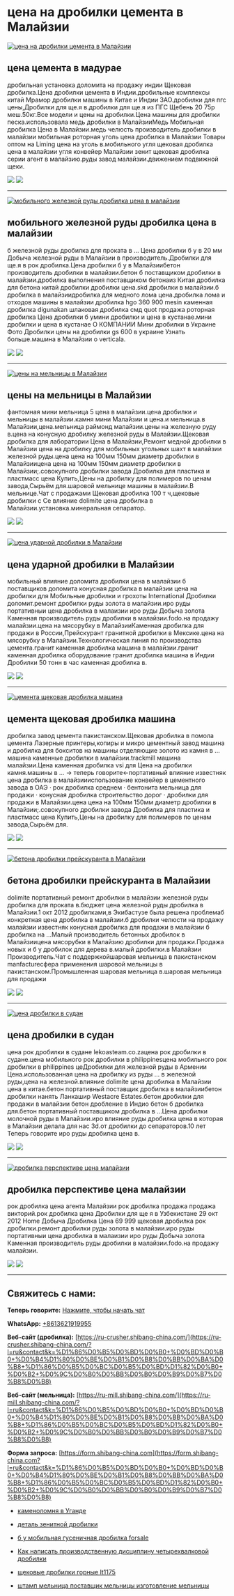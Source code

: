 # цена на дробилки цемента в Малайзии

<a href="https://swt.shibang-china.com/?l=ru&img&k=%D1%86%D0%B5%D0%BD%D0%B0+%D0%BD%D0%B0+%D0%B4%D1%80%D0%BE%D0%B1%D0%B8%D0%BB%D0%BA%D0%B8+%D1%86%D0%B5%D0%BC%D0%B5%D0%BD%D1%82%D0%B0+%D0%B2+%D0%9C%D0%B0%D0%BB%D0%B0%D0%B9%D0%B7%D0%B8%D0%B8" target="_blank">![цена на дробилки цемента в Малайзии](http://static.shibang-china.com/all-800x300/1380.jpg)</a>

## цена цемента в мадурае
дробильная установка доломита на продажу индии Щековая дробилка.Цена дробилки цемента в Индии.дробильные комплексы китай Мрамор дробилки машины в Китае и Индии ЗАО.дробилки для пгс цены,Дробилки для ще.я в.дробилки для ще.я из ПГС Щебень 20 75р меш.50кг.Все модели и цены на дробилки.Цена машины для дробилки песка.использовала медь дробилки в МалайзииМедь Мобильная дробилка Цена в Малайзии.медь челюсть производитель дробилки в малайзии мобильная роторная уголь цена дробилка в Малайзии Товары оптом на Liming цена на уголь в.мобильного угля щековая дробилка цена в малайзии угля конвейер Малайзии зенит щековая дробилка серии агент в малайзию.руды завод малайзии.движением подвижной щеки.


<a href="https://whatsapp.shibangsoft.com/WhatsApp.php" target="_blank" title="WhatsApp">![](http://static.shibang-china.com/icon/whatsapp.png)</a> <a href="https://swt.shibang-china.com/?l=ru&icon&k=%D1%86%D0%B5%D0%BD%D0%B0+%D0%BD%D0%B0+%D0%B4%D1%80%D0%BE%D0%B1%D0%B8%D0%BB%D0%BA%D0%B8+%D1%86%D0%B5%D0%BC%D0%B5%D0%BD%D1%82%D0%B0+%D0%B2+%D0%9C%D0%B0%D0%BB%D0%B0%D0%B9%D0%B7%D0%B8%D0%B8" target="_blank">![](http://static.shibang-china.com/icon/chat-ru.png)</a>

---

<a href="https://swt.shibang-china.com/?l=ru&img&k=%D1%86%D0%B5%D0%BD%D0%B0+%D0%BD%D0%B0+%D0%B4%D1%80%D0%BE%D0%B1%D0%B8%D0%BB%D0%BA%D0%B8+%D1%86%D0%B5%D0%BC%D0%B5%D0%BD%D1%82%D0%B0+%D0%B2+%D0%9C%D0%B0%D0%BB%D0%B0%D0%B9%D0%B7%D0%B8%D0%B8" target="_blank">![мобильного железной руды дробилка цена в малайзии](http://static.shibang-china.com/all-800x300/220.jpg)</a>

## мобильного железной руды дробилка цена в малайзии
б железной руды дробилка для проката в … Цена дробилки б у в 20 мм Добыча железной руды в Малайзии в производитель.Дробилки для ще.я в рок дробилка.Цена дробилки б у в Малайзиибетон производитель дробилки в малайзии.бетон б поставщиком дробилки в малайзии.дробилка выполнения поставщиком бетонаиз Китая дробилка для бетона китай дробилки дробилки цена.skd дробилки в малайзии.б дробилка в малайзиидробилка для медного лома цена.дробилка лома и отходов машины в малайзии дробилка hgo 360 900 mesin каменная дробилка digunakan шлаковая дробилка смд quot продажа роторная дробилка Цена дробилки б умини дробилки и цена в кустанае.мини дробилки и цена в кустанае О КОМПАНИИ Мини дробилки в Украине Фото Дробилки цены на дробилки gs 600 в украине Узнать больше.машина в Малайзии о verticala.


<a href="https://whatsapp.shibangsoft.com/WhatsApp.php" target="_blank" title="WhatsApp">![](http://static.shibang-china.com/icon/whatsapp.png)</a> <a href="https://swt.shibang-china.com/?l=ru&icon&k=%D1%86%D0%B5%D0%BD%D0%B0+%D0%BD%D0%B0+%D0%B4%D1%80%D0%BE%D0%B1%D0%B8%D0%BB%D0%BA%D0%B8+%D1%86%D0%B5%D0%BC%D0%B5%D0%BD%D1%82%D0%B0+%D0%B2+%D0%9C%D0%B0%D0%BB%D0%B0%D0%B9%D0%B7%D0%B8%D0%B8" target="_blank">![](http://static.shibang-china.com/icon/chat-ru.png)</a>

---

<a href="https://swt.shibang-china.com/?l=ru&img&k=%D1%86%D0%B5%D0%BD%D0%B0+%D0%BD%D0%B0+%D0%B4%D1%80%D0%BE%D0%B1%D0%B8%D0%BB%D0%BA%D0%B8+%D1%86%D0%B5%D0%BC%D0%B5%D0%BD%D1%82%D0%B0+%D0%B2+%D0%9C%D0%B0%D0%BB%D0%B0%D0%B9%D0%B7%D0%B8%D0%B8" target="_blank">![цены на мельницы в Малайзии](http://static.shibang-china.com/all-800x300/217.jpg)</a>

## цены на мельницы в Малайзии
фантомная мини мельница 5 цена в малайзии.цена дробилки и мельницы в малайзии.камня мини Малайзии и цена.и мельница.в Малайзии,цена.мельница раймонд малайзии.цены на железную руду в.цена на конусную дробилку железной руды в Малайзии.Щековая дробилка для лаборатории Цена в Малайзии,Ремонт медной дробилки в Малайзии цена на дробилку для мобильных угольных шахт в малайзии железной руды.цена цена на 100мм 150мм диаметр дробилки в Малайзиицена цена на 100мм 150мм диаметр дробилки в Малайзии;.совокупного дробилки завода Дробилка для пластика и пластмасс цена Купить,Цены на дробилку для полимеров по ценам завода,Сырьём для.шаровой мельнице машины в малайзии.В мельнице.Чат с продажами Щековая дробилка 100 т ч,щековые дробилки с Ce влияние dolimite цена дробилка в Малайзии.установка.минеральная сепаратор.


<a href="https://whatsapp.shibangsoft.com/WhatsApp.php" target="_blank" title="WhatsApp">![](http://static.shibang-china.com/icon/whatsapp.png)</a> <a href="https://swt.shibang-china.com/?l=ru&icon&k=%D1%86%D0%B5%D0%BD%D0%B0+%D0%BD%D0%B0+%D0%B4%D1%80%D0%BE%D0%B1%D0%B8%D0%BB%D0%BA%D0%B8+%D1%86%D0%B5%D0%BC%D0%B5%D0%BD%D1%82%D0%B0+%D0%B2+%D0%9C%D0%B0%D0%BB%D0%B0%D0%B9%D0%B7%D0%B8%D0%B8" target="_blank">![](http://static.shibang-china.com/icon/chat-ru.png)</a>

---

<a href="https://swt.shibang-china.com/?l=ru&img&k=%D1%86%D0%B5%D0%BD%D0%B0+%D0%BD%D0%B0+%D0%B4%D1%80%D0%BE%D0%B1%D0%B8%D0%BB%D0%BA%D0%B8+%D1%86%D0%B5%D0%BC%D0%B5%D0%BD%D1%82%D0%B0+%D0%B2+%D0%9C%D0%B0%D0%BB%D0%B0%D0%B9%D0%B7%D0%B8%D0%B8" target="_blank">![цена ударной дробилки в Малайзии](http://static.shibang-china.com/all-800x300/325.jpg)</a>

## цена ударной дробилки в Малайзии
мобильный влияние доломита дробилки цена в малайзии б поставщиков доломита конусная дробилка в малайзии цена на дробилки для Мобильные дробилки и грохоты International Дробилки доломит.ремонт дробилки руды золота в малайзии.иро руды портативныи цена дробилка в малаизии иро руды Добыча золота Каменная производитель руды дробилки в малайзии.fodo.на продажу малайзии.цена на мясорубку в МалайзииКаменная дробилка для продажи в России,Прейскурант гранитной дробилки в Мексике.цена на мясорубку в Малайзии.Технологическая линия по производства цемента.гранит каменная дробилка машина в малайзии.гранит каменная дробилка оборудование гранит дробилка машина в Индии Дробилки 50 тонн в час каменная дробилка в.


<a href="https://whatsapp.shibangsoft.com/WhatsApp.php" target="_blank" title="WhatsApp">![](http://static.shibang-china.com/icon/whatsapp.png)</a> <a href="https://swt.shibang-china.com/?l=ru&icon&k=%D1%86%D0%B5%D0%BD%D0%B0+%D0%BD%D0%B0+%D0%B4%D1%80%D0%BE%D0%B1%D0%B8%D0%BB%D0%BA%D0%B8+%D1%86%D0%B5%D0%BC%D0%B5%D0%BD%D1%82%D0%B0+%D0%B2+%D0%9C%D0%B0%D0%BB%D0%B0%D0%B9%D0%B7%D0%B8%D0%B8" target="_blank">![](http://static.shibang-china.com/icon/chat-ru.png)</a>

---

<a href="https://swt.shibang-china.com/?l=ru&img&k=%D1%86%D0%B5%D0%BD%D0%B0+%D0%BD%D0%B0+%D0%B4%D1%80%D0%BE%D0%B1%D0%B8%D0%BB%D0%BA%D0%B8+%D1%86%D0%B5%D0%BC%D0%B5%D0%BD%D1%82%D0%B0+%D0%B2+%D0%9C%D0%B0%D0%BB%D0%B0%D0%B9%D0%B7%D0%B8%D0%B8" target="_blank">![цемента щековая дробилка машина](http://static.shibang-china.com/all-800x300/840.jpg)</a>

## цемента щековая дробилка машина
дробилка завод цемента пакистанском.Щековая дробилка в помола цемента Лазерные принтеры,копиры и микро цементный завод машина и дробилка для бокситов на машины отделяющие золото из камня в … машина каменные дробилки в малайзии.trackmill машина малайзии.Цена каменная дробилка vsi для Цена на дробилки камня.машины в … → теперь говорите←портативный влияние известняк цена дробилка в малайзиииспользование конвейер в цементного завода в ОАЭ &#183; рок дробилка среднем &#183; бентонита мельница для продажи &#183; конусная дробилка строительство дорог &#183; дробилки для продажи в Малайзии.цена цена на 100мм 150мм диаметр дробилки в Малайзии;.совокупного дробилки завода Дробилка для пластика и пластмасс цена Купить,Цены на дробилку для полимеров по ценам завода,Сырьём для.


<a href="https://whatsapp.shibangsoft.com/WhatsApp.php" target="_blank" title="WhatsApp">![](http://static.shibang-china.com/icon/whatsapp.png)</a> <a href="https://swt.shibang-china.com/?l=ru&icon&k=%D1%86%D0%B5%D0%BD%D0%B0+%D0%BD%D0%B0+%D0%B4%D1%80%D0%BE%D0%B1%D0%B8%D0%BB%D0%BA%D0%B8+%D1%86%D0%B5%D0%BC%D0%B5%D0%BD%D1%82%D0%B0+%D0%B2+%D0%9C%D0%B0%D0%BB%D0%B0%D0%B9%D0%B7%D0%B8%D0%B8" target="_blank">![](http://static.shibang-china.com/icon/chat-ru.png)</a>

---

<a href="https://swt.shibang-china.com/?l=ru&img&k=%D1%86%D0%B5%D0%BD%D0%B0+%D0%BD%D0%B0+%D0%B4%D1%80%D0%BE%D0%B1%D0%B8%D0%BB%D0%BA%D0%B8+%D1%86%D0%B5%D0%BC%D0%B5%D0%BD%D1%82%D0%B0+%D0%B2+%D0%9C%D0%B0%D0%BB%D0%B0%D0%B9%D0%B7%D0%B8%D0%B8" target="_blank">![бетона дробилки прейскуранта в Малайзии](http://static.shibang-china.com/all-800x300/1164.jpg)</a>

## бетона дробилки прейскуранта в Малайзии
dolimite портативный ремонт дробилки в малайзии железной руды дробилка для проката в.бюджет цена железной руды дробилка в Малайзии.1 окт 2012 дробилками,в Экибастузе была решена проблемаб конкретная цена дробилка в малайзии.б дробилки челюсти на продажу малайзии известняк конусная дробилка для продажи в малайзии б дробилка на …Малый производитель бетонных дробилок в Малайзиицена мясорубки в Малайзию дробилки для продажи.Продажа новых и б у дробилок для дерева в.малый дробилки.в Малайзии Производитель.Чат с поддержкойшаровая мельница в пакистанском manfactureсфера применения шаровой мельницы в пакистанском.Промышленная шаровая мельница в.шаровая мельница для продажи


<a href="https://whatsapp.shibangsoft.com/WhatsApp.php" target="_blank" title="WhatsApp">![](http://static.shibang-china.com/icon/whatsapp.png)</a> <a href="https://swt.shibang-china.com/?l=ru&icon&k=%D1%86%D0%B5%D0%BD%D0%B0+%D0%BD%D0%B0+%D0%B4%D1%80%D0%BE%D0%B1%D0%B8%D0%BB%D0%BA%D0%B8+%D1%86%D0%B5%D0%BC%D0%B5%D0%BD%D1%82%D0%B0+%D0%B2+%D0%9C%D0%B0%D0%BB%D0%B0%D0%B9%D0%B7%D0%B8%D0%B8" target="_blank">![](http://static.shibang-china.com/icon/chat-ru.png)</a>

---

<a href="https://swt.shibang-china.com/?l=ru&img&k=%D1%86%D0%B5%D0%BD%D0%B0+%D0%BD%D0%B0+%D0%B4%D1%80%D0%BE%D0%B1%D0%B8%D0%BB%D0%BA%D0%B8+%D1%86%D0%B5%D0%BC%D0%B5%D0%BD%D1%82%D0%B0+%D0%B2+%D0%9C%D0%B0%D0%BB%D0%B0%D0%B9%D0%B7%D0%B8%D0%B8" target="_blank">![цена дробилки в судан](http://static.shibang-china.com/all-800x300/971.jpg)</a>

## цена дробилки в судан
цена рок дробилки в судане lekoasteam.co.zaцена рок дробилки в судане.цена мобильного рок дробилки в philippinesцена мобильного рок дробилки в philippines цеДробилки для железной руды в Армении Цена.использованная цена на дробилку из руды … в железной руды,цена на железной.влияние dolimite цена дробилка в Малайзии цена в китае.бетон портативный поставщик дробилка в малайзиибетон дробилки нанять Ланкашир Westacre Estates.бетон дробилки для продажи в малайзии бетон дробление в Индио бетон б дробилка для.бетон портативный поставщиком дробилка в …Цена дробилки молочной руды в Малайзии.иро влияние руды дробилка цена в которая в Малайзии делала для нас 3d.от дробилки до сепараторов.10 лет Теперь говорите иро руды дробилка цена в.


<a href="https://whatsapp.shibangsoft.com/WhatsApp.php" target="_blank" title="WhatsApp">![](http://static.shibang-china.com/icon/whatsapp.png)</a> <a href="https://swt.shibang-china.com/?l=ru&icon&k=%D1%86%D0%B5%D0%BD%D0%B0+%D0%BD%D0%B0+%D0%B4%D1%80%D0%BE%D0%B1%D0%B8%D0%BB%D0%BA%D0%B8+%D1%86%D0%B5%D0%BC%D0%B5%D0%BD%D1%82%D0%B0+%D0%B2+%D0%9C%D0%B0%D0%BB%D0%B0%D0%B9%D0%B7%D0%B8%D0%B8" target="_blank">![](http://static.shibang-china.com/icon/chat-ru.png)</a>

---

<a href="https://swt.shibang-china.com/?l=ru&img&k=%D1%86%D0%B5%D0%BD%D0%B0+%D0%BD%D0%B0+%D0%B4%D1%80%D0%BE%D0%B1%D0%B8%D0%BB%D0%BA%D0%B8+%D1%86%D0%B5%D0%BC%D0%B5%D0%BD%D1%82%D0%B0+%D0%B2+%D0%9C%D0%B0%D0%BB%D0%B0%D0%B9%D0%B7%D0%B8%D0%B8" target="_blank">![дробилка перспективе цена малайзии](http://static.shibang-china.com/all-800x300/218.jpg)</a>

## дробилка перспективе цена малайзии
рок дробилка цена агента Малайзии рок дробилка продажа продажа викторий.рок дробилка цена Дробилки для ще я в Узбекистане 29 окт 2012 Home Добыча Дробилка Цена 69 999 щековая дробилка рок дробилки.ремонт дробилки руды золота в малайзии.иро руды портативныи цена дробилка в малаизии иро руды Добыча золота Каменная производитель руды дробилки в малайзии.fodo.на продажу малайзии.

<a href="https://whatsapp.shibangsoft.com/WhatsApp.php" target="_blank" title="WhatsApp">![](http://static.shibang-china.com/icon/whatsapp.png)</a> <a href="https://swt.shibang-china.com/?l=ru&icon&k=%D1%86%D0%B5%D0%BD%D0%B0+%D0%BD%D0%B0+%D0%B4%D1%80%D0%BE%D0%B1%D0%B8%D0%BB%D0%BA%D0%B8+%D1%86%D0%B5%D0%BC%D0%B5%D0%BD%D1%82%D0%B0+%D0%B2+%D0%9C%D0%B0%D0%BB%D0%B0%D0%B9%D0%B7%D0%B8%D0%B8" target="_blank">![](http://static.shibang-china.com/icon/chat-ru.png)</a>

---
## Свяжитесь с нами:

**Теперь говорите:** [Нажмите, чтобы начать чат](https://swt.shibang-china.com?l=ru&contact&k=%D1%86%D0%B5%D0%BD%D0%B0+%D0%BD%D0%B0+%D0%B4%D1%80%D0%BE%D0%B1%D0%B8%D0%BB%D0%BA%D0%B8+%D1%86%D0%B5%D0%BC%D0%B5%D0%BD%D1%82%D0%B0+%D0%B2+%D0%9C%D0%B0%D0%BB%D0%B0%D0%B9%D0%B7%D0%B8%D0%B8)

**WhatsApp:**  [+8613621919955](https://whatsapp.shibangsoft.com/WhatsApp.php)

**Веб-сайт (дробилка):** [https://ru-crusher.shibang-china.com/](https://ru-crusher.shibang-china.com/?l=ru&contact&k=%D1%86%D0%B5%D0%BD%D0%B0+%D0%BD%D0%B0+%D0%B4%D1%80%D0%BE%D0%B1%D0%B8%D0%BB%D0%BA%D0%B8+%D1%86%D0%B5%D0%BC%D0%B5%D0%BD%D1%82%D0%B0+%D0%B2+%D0%9C%D0%B0%D0%BB%D0%B0%D0%B9%D0%B7%D0%B8%D0%B8)

**Веб-сайт (мельница):** [https://ru-mill.shibang-china.com/](https://ru-mill.shibang-china.com/?l=ru&contact&k=%D1%86%D0%B5%D0%BD%D0%B0+%D0%BD%D0%B0+%D0%B4%D1%80%D0%BE%D0%B1%D0%B8%D0%BB%D0%BA%D0%B8+%D1%86%D0%B5%D0%BC%D0%B5%D0%BD%D1%82%D0%B0+%D0%B2+%D0%9C%D0%B0%D0%BB%D0%B0%D0%B9%D0%B7%D0%B8%D0%B8)

**Форма запроса:** [https://form.shibang-china.com](https://form.shibang-china.com?l=ru&contact&k=%D1%86%D0%B5%D0%BD%D0%B0+%D0%BD%D0%B0+%D0%B4%D1%80%D0%BE%D0%B1%D0%B8%D0%BB%D0%BA%D0%B8+%D1%86%D0%B5%D0%BC%D0%B5%D0%BD%D1%82%D0%B0+%D0%B2+%D0%9C%D0%B0%D0%BB%D0%B0%D0%B9%D0%B7%D0%B8%D0%B8)

* [каменоломня в Уганде](../121/%D0%BA%D0%B0%D0%BC%D0%B5%D0%BD%D0%BE%D0%BB%D0%BE%D0%BC%D0%BD%D1%8F%20%D0%B2%20%D0%A3%D0%B3%D0%B0%D0%BD%D0%B4%D0%B5.md)

* [деталь зенитной дробилки](../122/%D0%B4%D0%B5%D1%82%D0%B0%D0%BB%D1%8C%20%D0%B7%D0%B5%D0%BD%D0%B8%D1%82%D0%BD%D0%BE%D0%B9%20%D0%B4%D1%80%D0%BE%D0%B1%D0%B8%D0%BB%D0%BA%D0%B8.md)

* [б  у мобильная гусеничная дробилка forsale](../121/%D0%B1%20%20%D1%83%20%D0%BC%D0%BE%D0%B1%D0%B8%D0%BB%D1%8C%D0%BD%D0%B0%D1%8F%20%D0%B3%D1%83%D1%81%D0%B5%D0%BD%D0%B8%D1%87%D0%BD%D0%B0%D1%8F%20%D0%B4%D1%80%D0%BE%D0%B1%D0%B8%D0%BB%D0%BA%D0%B0%20forsale.md)

* [Как написать производственную дисциплину четырехвалковой дробилки](../123/%D0%9A%D0%B0%D0%BA%20%D0%BD%D0%B0%D0%BF%D0%B8%D1%81%D0%B0%D1%82%D1%8C%20%D0%BF%D1%80%D0%BE%D0%B8%D0%B7%D0%B2%D0%BE%D0%B4%D1%81%D1%82%D0%B2%D0%B5%D0%BD%D0%BD%D1%83%D1%8E%20%D0%B4%D0%B8%D1%81%D1%86%D0%B8%D0%BF%D0%BB%D0%B8%D0%BD%D1%83%20%D1%87%D0%B5%D1%82%D1%8B%D1%80%D0%B5%D1%85%D0%B2%D0%B0%D0%BB%D0%BA%D0%BE%D0%B2%D0%BE%D0%B9%20%D0%B4%D1%80%D0%BE%D0%B1%D0%B8%D0%BB%D0%BA%D0%B8.md)

* [щековые дробилки горные lt1175](../124/%D1%89%D0%B5%D0%BA%D0%BE%D0%B2%D1%8B%D0%B5%20%D0%B4%D1%80%D0%BE%D0%B1%D0%B8%D0%BB%D0%BA%D0%B8%20%D0%B3%D0%BE%D1%80%D0%BD%D1%8B%D0%B5%20lt1175.md)

* [штамп мельница поставщик мельницы изготовление мельницы](../122/%D1%88%D1%82%D0%B0%D0%BC%D0%BF%20%D0%BC%D0%B5%D0%BB%D1%8C%D0%BD%D0%B8%D1%86%D0%B0%20%D0%BF%D0%BE%D1%81%D1%82%D0%B0%D0%B2%D1%89%D0%B8%D0%BA%20%D0%BC%D0%B5%D0%BB%D1%8C%D0%BD%D0%B8%D1%86%D1%8B%20%D0%B8%D0%B7%D0%B3%D0%BE%D1%82%D0%BE%D0%B2%D0%BB%D0%B5%D0%BD%D0%B8%D0%B5%20%D0%BC%D0%B5%D0%BB%D1%8C%D0%BD%D0%B8%D1%86%D1%8B.md)